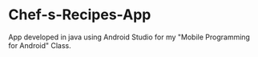 # Chef-s-Recipes-App
App developed in java using Android Studio for my "Mobile Programming for Android" Class.

